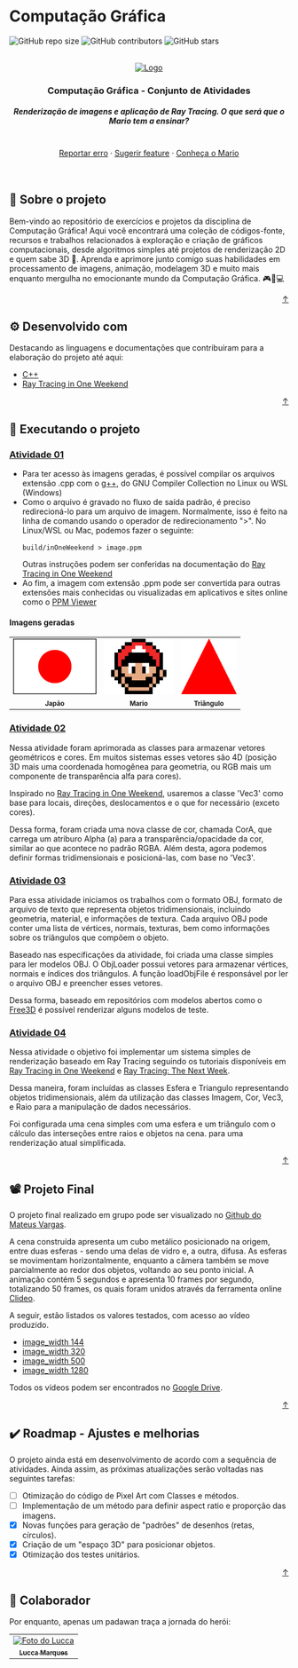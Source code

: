 <div id="top"></div>

# Computação Gráfica

<!---Shields em: https://shields.io --->

![GitHub repo size](https://img.shields.io/github/repo-size/luccamapt/cg?style=for-the-badge&label=tamanho%20do%20repo&color=ffb200)
![GitHub contributors](https://img.shields.io/github/contributors/luccamapt/cg?style=for-the-badge&label=colaboradores&color=ffb200)
![GitHub stars](https://img.shields.io/github/stars/luccamapt/cg?style=for-the-badge&label=estrelas&color=ffb200)

<!-- LOGO -->
<br />
<div align="center">
  <a href="https://github.com/luccamapt/cg">
    <img src="https://cdn.pixabay.com/photo/2021/02/11/15/40/mario-6005703_1280.png" alt="Logo" width="75" height="100">
  </a>

  <h3 align="center">Computação Gráfica - Conjunto de Atividades</h3>

  <h5> Renderização de imagens e aplicação de Ray Tracing. O que será que o Mario tem a ensinar? </h5>
    <br />
    <a href="https://github.com/luccamapt/cg/issues">Reportar erro</a>
    ·
    <a href="https://github.com/luccamapt/cg/issues">Sugerir feature</a>
    ·
    <a href="https://supermario-game.com/pt">Conheça o Mario</a>
</div>
<br />
<br />

## 📜 Sobre o projeto

Bem-vindo ao repositório de exercícios e projetos da disciplina de Computação Gráfica! Aqui você encontrará uma coleção de códigos-fonte, recursos e trabalhos relacionados à exploração e criação de gráficos computacionais, desde algoritmos simples até projetos de renderização 2D e quem sabe 3D 🤨. Aprenda e aprimore junto comigo suas habilidades em processamento de imagens, animação, modelagem 3D e muito mais enquanto mergulha no emocionante mundo da Computação Gráfica. 🎮🎨💻

<p align="right"><a href="#top">↑</a></p>

## ⚙️ Desenvolvido com

Destacando as linguagens e documentações que contribuiram para a elaboração do projeto até aqui:
* [C++](https://devdocs.io/cpp/)
* [Ray Tracing in One Weekend](https://raytracing.github.io/books/RayTracingInOneWeekend.html)

<p align="right"><a href="#top">↑</a></p>

## 🚀 Executando o projeto

### [Atividade 01](https://github.com/luccamapt/cg/tree/main/Atividades/Atividade01)

- Para ter acesso às imagens geradas, é possível compilar os arquivos extensão .cpp com o [g++](https://devdocs.io/gcc~12/), do GNU Compiler Collection no Linux ou WSL (Windows)
- Como o arquivo é gravado no fluxo de saída padrão, é preciso redirecioná-lo para um arquivo de imagem. Normalmente, isso é feito na linha de comando usando o operador de redirecionamento ">". No Linux/WSL ou Mac, podemos fazer o seguinte:
  ```
  build/inOneWeekend > image.ppm
  ```
  Outras instruções podem ser conferidas na documentação do [Ray Tracing in One Weekend](https://raytracing.github.io/books/RayTracingInOneWeekend.html)
- Ao fim, a imagem com extensão .ppm pode ser convertida para outras extensões mais conhecidas ou visualizadas em aplicativos e sites online como o [PPM Viewer](https://www.cs.rhodes.edu/welshc/COMP141_F16/ppmReader.html)

#### Imagens geradas
<table>
  <tr>
    <td align="center">
      <img src="Atividades/Atividade01/japan/japan.png" height="100px;" alt="Bandeira do Japão"/><br>
      <sub>
        <b>Japão</b>
      </sub>
    </td>
    <td align="center">
      <img src="Atividades/Atividade01/mario/mario.png" height="100px;" alt="Super Mario"/><br>
      <sub>
        <b>Mario</b>
      </sub>
    </td>
    <td align="center">
      <img src="Atividades/Atividade01/triangulo/triangulo.png" height="100px;" alt="Triângulo Vermelho"/><br>
      <sub>
        <b>Triângulo</b>
      </sub>
    </td>
  </tr>
</table>

### [Atividade 02](https://github.com/luccamapt/cg/tree/main/Atividades/Atividade02)
Nessa atividade foram aprimorada as classes para armazenar vetores geométricos e cores. Em muitos sistemas esses vetores são 4D (posição 3D mais uma coordenada homogênea para geometria, ou RGB mais um componente de transparência alfa para cores).

Inspirado no [Ray Tracing in One Weekend](https://raytracing.github.io/books/RayTracingInOneWeekend.html), usaremos a classe 'Vec3' como base para locais, direções, deslocamentos e o que for necessário (exceto cores).

Dessa forma, foram criada uma nova classe de cor, chamada CorA, que carrega um atriburo Alpha (a) para a transparência/opacidade da cor, similar ao que acontece no padrão RGBA. Além desta, agora podemos definir formas tridimensionais e posicioná-las, com base no 'Vec3'.

### [Atividade 03](https://github.com/luccamapt/cg/tree/main/Atividades/Atividade03)
Para essa atividade iniciamos os trabalhos com o formato OBJ, formato de arquivo de texto que representa objetos tridimensionais, incluindo geometria, material, e informações de textura. Cada arquivo OBJ pode conter uma lista de vértices, normais, texturas, bem como informações sobre os triângulos que compõem o objeto.

Baseado nas especificações da atividade, foi criada uma classe simples para ler modelos OBJ. O ObjLoader possui vetores para armazenar vértices, normais e índices dos triângulos. A função loadObjFile é responsável por ler o arquivo OBJ e preencher esses vetores.

Dessa forma, baseado em repositórios com modelos abertos como o [Free3D](https://free3d.com/) é possível renderizar alguns modelos de teste.


### [Atividade 04](https://github.com/luccamapt/cg/tree/main/Atividades/Atividade04)
Nessa atividade o objetivo foi implementar um sistema simples de renderização baseado em Ray Tracing seguindo os tutoriais disponíveis em [Ray Tracing in One Weekend](https://raytracing.github.io/books/RayTracingInOneWeekend.html) e [Ray Tracing: The Next Week](https://raytracing.github.io/books/RayTracingTheNextWeek.html).

Dessa maneira, foram incluídas as classes Esfera e Triangulo representando objetos tridimensionais, além da utilização das classes Imagem, Cor, Vec3, e Raio para a manipulação de dados necessários.

Foi configurada uma cena simples com uma esfera e um triângulo com o cálculo das interseções entre raios e objetos na cena. para uma renderização atual simplificada.

<p align="right"><a href="#top">↑</a></p>

## 📽️ Projeto Final

O projeto final realizado em grupo pode ser visualizado no [Github do Mateus Vargas](https://github.com/matheusvvb-19/CG_2023-2/tree/main/ProjetoFinal).

A cena construída apresenta um cubo metálico posicionado na origem, entre duas esferas - sendo uma delas de vidro e, a outra, difusa. As esferas se movimentam horizontalmente, enquanto a câmera também se move parcialmente ao redor dos objetos, voltando ao seu ponto inicial. A animação contém 5 segundos e apresenta 10 frames por segundo, totalizando 50 frames, os quais foram unidos através da ferramenta online [Clideo](https://clideo.com/pt/video-maker).

A seguir, estão listados os valores testados, com acesso ao vídeo produzido.

* [image_width 144](https://drive.google.com/file/d/1TD5ir_JYE_QMG4NB8rd6F6YlKBYYVpVu/view?usp=drive_link)
* [image_width 320](https://drive.google.com/file/d/1Cq4PY9jNX12W1-8nP-t8k_wI4yMGPuB8/view?usp=drive_link)
* [image_width 500](https://drive.google.com/file/d/1nLQneh7DMxCckhW7keG_ljAWfTYAhDE3/view?usp=drive_link)
* [image_width 1280](https://drive.google.com/file/d/1CoT6I3p21mKlC8XibMZ8JRoH6PplwK8N/view?usp=drive_link)

Todos os vídeos podem ser encontrados no [Google Drive](https://drive.google.com/drive/folders/18PHfVBaKgD7IGaDz2KPG_7jaJL1Chcd8?usp=sharing).

<p align="right"><a href="#top">↑</a></p>

## ✔️ Roadmap - Ajustes e melhorias

O projeto ainda está em desenvolvimento de acordo com a sequência de atividades. Ainda assim, as próximas atualizações serão voltadas nas seguintes tarefas:

- [ ] Otimização do código de Pixel Art com Classes e métodos.
- [ ] Implementação de um método para definir aspect ratio e proporção das imagens.
- [x] Novas funções para geração de "padrões" de desenhos (retas, círculos).
- [x] Criação de um "espaço 3D" para posicionar objetos.
- [x] Otimização dos testes unitários.

<p align="right"><a href="#top">↑</a></p>

## 🤝 Colaborador

Por enquanto, apenas um padawan traça a jornada do herói:

<table>
  <tr>
    <td align="center">
      <a href="https://github.com/luccamapt">
        <img src="https://avatars.githubusercontent.com/u/62125928" width="100px;" alt="Foto do Lucca"/><br>
        <sub>
          <b>Lucca Marques</b>
        </sub>
      </a>
    </td>
  </tr>
</table>
